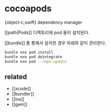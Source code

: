 # cocoapods

{object-c,swift} dependency manager

[[path|Pods]] 디렉토리에 pod 들이 설치된다.

[[bundle]] 통 통해서 설치한 경우 아래와 같이 관리한다.

```sh
bundle exe pod install
bundle exe pod deintegrate
bundle exe pod --repo-update
```

## related
- [[xcode]]
- [[bundler]]
- [[ios]]
- [[gem]]
